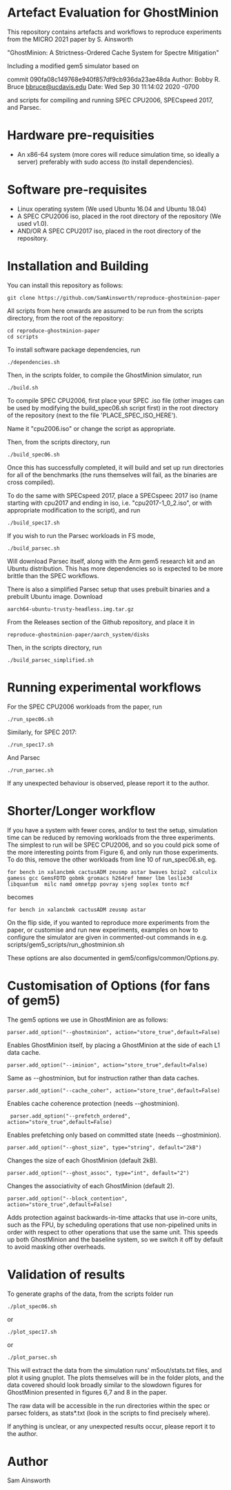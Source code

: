 Artefact Evaluation for GhostMinion
==================================================

This repository contains artefacts and workflows 
to reproduce experiments from the MICRO 2021 paper
by S. Ainsworth 

"GhostMinion: A Strictness-Ordered Cache System for Spectre Mitigation"

Including a modified gem5 simulator based on 

commit 090fa08c149768e940f857df9cb936da23ae48da
Author: Bobby R. Bruce <bbruce@ucdavis.edu>
Date:   Wed Sep 30 11:14:02 2020 -0700

and scripts for compiling and running SPEC CPU2006, SPECspeed 2017, and Parsec.

Hardware pre-requisities
========================
* An x86-64 system (more cores will reduce simulation time, so ideally a server) preferably with sudo access (to install dependencies).

Software pre-requisites
=======================

* Linux operating system (We used Ubuntu 16.04 and Ubuntu 18.04)
* A SPEC CPU2006 iso, placed in the root directory of the repository (We used v1.0).
* AND/OR A SPEC CPU2017 iso, placed in the root directory of the repository.

Installation and Building
========================

You can install this repository as follows:

```
git clone https://github.com/SamAinsworth/reproduce-ghostminion-paper
```

All scripts from here onwards are assumed to be run from the scripts directory, from the root of the repository:

```
cd reproduce-ghostminion-paper
cd scripts
```

To install software package dependencies, run

```
./dependencies.sh
```

Then, in the scripts folder, to compile the GhostMinion simulator, run
```
./build.sh
```

To compile SPEC CPU2006, first place your SPEC .iso file (other images can be used by modifying the build_spec06.sh script first) in the root directory of the repository (next to the file 'PLACE_SPEC_ISO_HERE'). 

Name it "cpu2006.iso" or change the script as appropriate.

Then, from the scripts directory, run

```
./build_spec06.sh
```

Once this has successfully completed, it will build and set up run directories for all of the benchmarks (the runs themselves will fail, as the binaries are cross compiled).

To do the same with SPECspeed 2017, place a SPECspeec 2017 iso (name starting with cpu2017 and ending in iso, i.e. "cpu2017-1_0_2.iso", or with appropriate modification to the script), and run

```
./build_spec17.sh
```

If you wish to run the Parsec workloads in FS mode, 

```
./build_parsec.sh
```

Will download Parsec itself, along with the Arm gem5 research kit and an Ubuntu distribution. This has more dependencies so is expected to be more brittle than the SPEC workflows.

There is also a simplified Parsec setup that uses prebuilt binaries and a prebuilt Ubuntu image. Download 

```
aarch64-ubuntu-trusty-headless.img.tar.gz
```

From the Releases section of the Github repository, and place it in 

```
reproduce-ghostminion-paper/aarch_system/disks
```

Then, in the scripts directory, run

```
./build_parsec_simplified.sh
```


Running experimental workflows
==============================

For the SPEC CPU2006 workloads from the paper, run

```
./run_spec06.sh
```



Similarly, for SPEC 2017:

```
./run_spec17.sh
```

And Parsec

```
./run_parsec.sh
```


If any unexpected behaviour is observed, please report it to the author.

Shorter/Longer workflow
==============================


If you have a system with fewer cores, and/or to test the setup, simulation time can be reduced by removing workloads from the three experiments. The simplest to run will be SPEC CPU2006, and so you could pick some of the more interesting points from Figure 6, and only run those experiments. To do this, remove the other workloads from line 10 of run_spec06.sh, eg.

```
for bench in xalancbmk cactusADM zeusmp astar bwaves bzip2  calculix gamess gcc GemsFDTD gobmk gromacs h264ref hmmer lbm leslie3d libquantum  milc namd omnetpp povray sjeng soplex tonto mcf
```

becomes


```
for bench in xalancbmk cactusADM zeusmp astar
```

On the flip side, if you wanted to reproduce more experiments from the paper, or customise and run new experiments, examples on how to configure the simulator are given in commented-out commands in e.g. scripts/gem5_scripts/run_ghostminion.sh

These options are also documented in gem5/configs/common/Options.py.

Customisation of Options (for fans of gem5)
==============================

The gem5 options we use in GhostMinion are as follows:

```
parser.add_option("--ghostminion", action="store_true",default=False)
```
Enables GhostMinion itself, by placing a GhostMinion at the side of each L1 data cache.

```
parser.add_option("--iminion", action="store_true",default=False)
```
Same as --ghostminion, but for instruction rather than data caches.
    

```
parser.add_option("--cache_coher", action="store_true",default=False)
```
Enables cache coherence protection (needs --ghostminion).


```
 parser.add_option("--prefetch_ordered", action="store_true",default=False)
```
Enables prefetching only based on committed state (needs --ghostminion).


```
parser.add_option("--ghost_size", type="string", default="2kB")
```
Changes the size of each GhostMinion (default 2kB).


```
parser.add_option("--ghost_assoc", type="int", default="2")
``` 
Changes the associativity of each GhostMinion (default 2).

```
parser.add_option("--block_contention", action="store_true",default=False)
```

Adds protection against backwards-in-time attacks that use in-core units, such as the FPU, by scheduling operations that use non-pipelined units in order with respect to other operations that use the same unit. This speeds up both GhostMinion and the baseline system, so we switch it off by default to avoid masking other overheads.


Validation of results
==============================

To generate graphs of the data, from the scripts folder run

```
./plot_spec06.sh
```

or 


```
./plot_spec17.sh
```

or


```
./plot_parsec.sh
```

This will extract the data from the simulation runs' m5out/stats.txt files, and plot it using gnuplot. The plots themselves will be in the folder plots, and the data covered should look broadly similar to the slowdown figures for GhostMinion presented in figures 6,7 and 8 in the paper. 

The raw data will be accessible in the run directories within the spec or parsec folders, as stats*.txt (look in the scripts to find precisely where).


If anything is unclear, or any unexpected results occur, please report it to the author.

Author
=======
Sam Ainsworth

